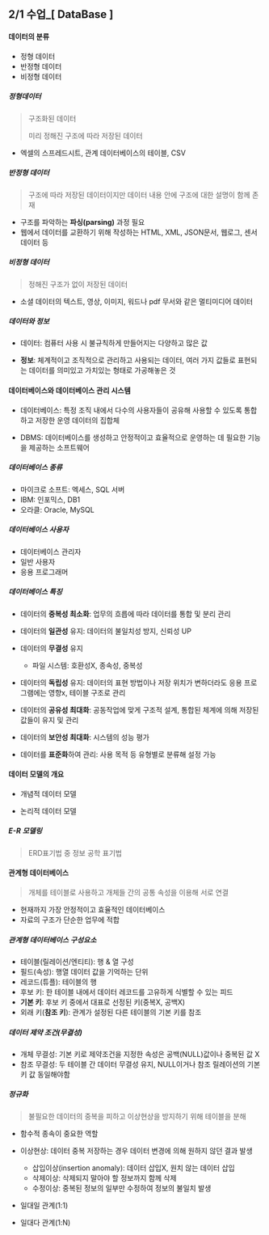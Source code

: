 ## 2/1 수업_[ DataBase ]

#### 데이터의 분류

* 정형 데이터
* 반정형 데이터
* 비정형 데이터



##### 정형데이터

> 구조화된 데이터
>
> 미리 정해진 구조에 따라 저장된 데이터

* 엑셀의 스프레드시트, 관계 데이터베이스의 테이블, CSV



##### 반정형 데이터

> 구조에 따라 저장된 데이터이지만 데이터 내용 안에 구조에 대한 설명이 함께 존재

* 구조를 파악하는 **파싱(parsing)** 과정 필요
* 웹에서 데이터를 교환하기 위해 작성하는 HTML, XML, JSON문서, 웹로그, 센서 데이터 등



##### 비정형 데이터

> 정해진 구조가 없이 저장된 데이터

* 소셜 데이터의 텍스트, 영상, 이미지, 워드나 pdf 무서와 같은 멀티미디어 데이터





##### 데이터와 정보

* 데이터: 컴퓨터 사용 시 불규칙하게 만들어지는 다양하고 많은 값

* **정보**: 체계적이고 조직적으로 관리하고 사용되는 데이터, 여러 가지 값들로 표현되는 데이터를 의미있고 가치있는 형태로 가공해놓은 것



#### 데이터베이스와 데이터베이스 관리 시스템

* 데이터베이스: 특정 조직 내에서 다수의 사용자들이 공유해 사용할 수 있도록 통합하고 저장한 운영 데이터의 집합체

* DBMS: 데이터베이스를 생성하고 안정적이고 효율적으로 운영하는 데 필요한 기능을 제공하는 소프트웨어



##### 데이터베이스 종류

* 마이크로 소프트: 엑세스, SQL 서버
* IBM: 인포믹스, DB1
* 오라클: Oracle, MySQL



##### 데이터베이스 사용자

* 데이터베이스 관리자
* 일반 사용자
* 응용 프로그래머



##### 데이터베이스 특징

* 데이터의 **중복성 최소화**: 업무의  흐릅에 따라 데이터를 통합 및 분리 관리
* 데이터의 **일관성** 유지: 데이터의 불일치성 방지, 신뢰성 UP

* 데이터의 **무결성** 유지
  * 파일 시스템: 호환성X, 종속성, 중복성
* 데이터의 **독립성** 유지: 데이터의 표현 방법이나 저장 위치가 변하더라도 응용 프로그램에는 영향x, 테이블 구조로 관리
* 데이터의 **공유성 최대화**: 공동작업에 맞게 구조적 설계, 통합된 체계에 의해 저장된 값들이 유지 및 관리
* 데이터의 **보안성 최대화**: 시스템의 성능 평가
* 데이터를 **표준화**하여 관리: 사용 목적 등 유형별로 분류해 설정 가능





#### 데이터 모델의 개요

* 개념적 데이터 모델

* 논리적 데이터 모델



##### E-R 모델링

> ERD표기법 중 정보 공학 표기법



#### 관계형 데이터베이스

> 개체를 테이블로 사용하고 개체들 간의 공통 속성을 이용해 서로 연결

* 현재까지 가장 안정적이고 효율적인 데이터베이스
* 자료의 구조가 단순한 업무에 적합



##### 관계형 데이터베이스 구성요소

* 테이블(릴레이션/엔티티): 행 & 열 구성
* 필드(속성): 행열 데이터 값을 기억하는 단위
* 레코드(튜플): 테이블의 행
* 후보 키: 한 테이블 내에서 데이터 레코드를 고유하게 식별할 수 있는 피드
* **기본 키**: 후보 키 중에서 대표로 선정된 키(중복X, 공백X)
* 외래 키(**참조 키**): 관계가 설정된 다른 테이블의 기본 키를 참조



##### 데이터 제약 조건(무결성)

* 개체 무결성: 기본 키로 제약조건을 지정한 속성은 공백(NULL)값이나 중복된 값 X
* 참조 무결성: 두 테이블 간 데이터 무결성 유지, NULL이거나 참조 릴레이션의 기본키 값 동일해야함




##### 정규화

> 불필요한 데이터의 중복을 피하고 이상현상을 방지하기 위해 테이블을 분해

* 함수적 종속이 중요한 역할

* 이상현상: 데이터 중복 저장하는 경우 데이터 변경에 의해 원하지 않던 결과 발생
  * 삽입이상(insertion anomaly): 데이터 삽입X, 원치 않는 데이터 삽입
  * 삭제이상: 삭제되지 말아야 할 정보까지 함께 삭제
  * 수정이상: 중복된 정보의 일부만 수정하여 정보의 불일치 발생





* 일대일 관계(1:1)

* 일대다 관계(1:N)

